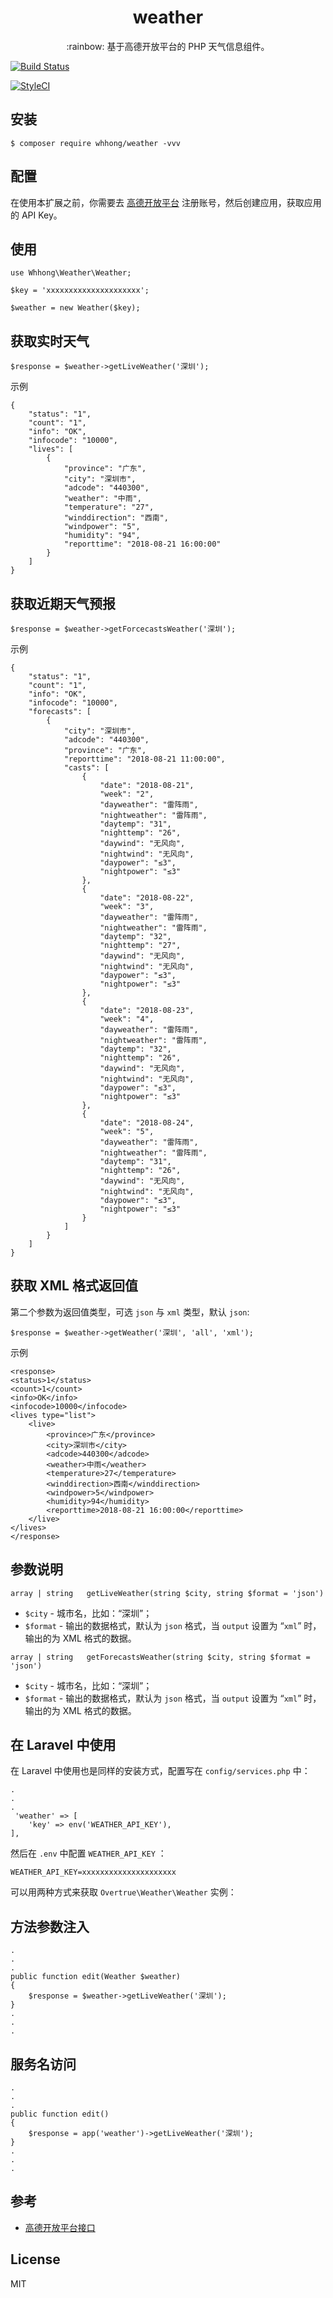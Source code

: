 <h1 align="center"> weather </h1>

<p align="center">:rainbow: 基于高德开放平台的 PHP 天气信息组件。</p>

[![Build Status](https://travis-ci.org/hongweihua/weather.svg?branch=master)](https://travis-ci.org/hongweihua/weather)

[![StyleCI](https://github.styleci.io/repos/162661094/shield?branch=master)](https://github.styleci.io/repos/162661094)
## 安装

```shell
$ composer require whhong/weather -vvv
```
## 配置

在使用本扩展之前，你需要去 [高德开放平台](https://lbs.amap.com/dev/id/newuser) 注册账号，然后创建应用，获取应用的 API Key。

## 使用
```
use Whhong\Weather\Weather;

$key = 'xxxxxxxxxxxxxxxxxxxxx';

$weather = new Weather($key); 

```

## 获取实时天气
```
$response = $weather->getLiveWeather('深圳');
```
示例
```
{
    "status": "1",
    "count": "1",
    "info": "OK",
    "infocode": "10000",
    "lives": [
        {
            "province": "广东",
            "city": "深圳市",
            "adcode": "440300",
            "weather": "中雨",
            "temperature": "27",
            "winddirection": "西南",
            "windpower": "5",
            "humidity": "94",
            "reporttime": "2018-08-21 16:00:00"
        }
    ]
}
```
## 获取近期天气预报
```
$response = $weather->getForcecastsWeather('深圳');
```
示例
```
{
    "status": "1", 
    "count": "1", 
    "info": "OK", 
    "infocode": "10000", 
    "forecasts": [
        {
            "city": "深圳市", 
            "adcode": "440300", 
            "province": "广东", 
            "reporttime": "2018-08-21 11:00:00", 
            "casts": [
                {
                    "date": "2018-08-21", 
                    "week": "2", 
                    "dayweather": "雷阵雨", 
                    "nightweather": "雷阵雨", 
                    "daytemp": "31", 
                    "nighttemp": "26", 
                    "daywind": "无风向", 
                    "nightwind": "无风向", 
                    "daypower": "≤3", 
                    "nightpower": "≤3"
                }, 
                {
                    "date": "2018-08-22", 
                    "week": "3", 
                    "dayweather": "雷阵雨", 
                    "nightweather": "雷阵雨", 
                    "daytemp": "32", 
                    "nighttemp": "27", 
                    "daywind": "无风向", 
                    "nightwind": "无风向", 
                    "daypower": "≤3", 
                    "nightpower": "≤3"
                }, 
                {
                    "date": "2018-08-23", 
                    "week": "4", 
                    "dayweather": "雷阵雨", 
                    "nightweather": "雷阵雨", 
                    "daytemp": "32", 
                    "nighttemp": "26", 
                    "daywind": "无风向", 
                    "nightwind": "无风向", 
                    "daypower": "≤3", 
                    "nightpower": "≤3"
                }, 
                {
                    "date": "2018-08-24", 
                    "week": "5", 
                    "dayweather": "雷阵雨", 
                    "nightweather": "雷阵雨", 
                    "daytemp": "31", 
                    "nighttemp": "26", 
                    "daywind": "无风向", 
                    "nightwind": "无风向", 
                    "daypower": "≤3", 
                    "nightpower": "≤3"
                }
            ]
        }
    ]
}
```

## 获取 XML 格式返回值
第二个参数为返回值类型，可选 `json` 与 `xml` 类型，默认 `json`:
```
$response = $weather->getWeather('深圳', 'all', 'xml');
``` 
示例

    <response>
    <status>1</status>
    <count>1</count>
    <info>OK</info>
    <infocode>10000</infocode>
    <lives type="list">
        <live>
            <province>广东</province>
            <city>深圳市</city>
            <adcode>440300</adcode>
            <weather>中雨</weather>
            <temperature>27</temperature>
            <winddirection>西南</winddirection>
            <windpower>5</windpower>
            <humidity>94</humidity>
            <reporttime>2018-08-21 16:00:00</reporttime>
        </live>
    </lives>
    </response>


## 参数说明
```
array | string   getLiveWeather(string $city, string $format = 'json')
```
   - `$city` - 城市名，比如：“深圳”；
   - `$format` - 输出的数据格式，默认为 `json` 格式，当 `output` 设置为 “`xml`” 时，输出的为 XML 格式的数据。


```
array | string   getForecastsWeather(string $city, string $format = 'json')
```
   - `$city` - 城市名，比如：“深圳”；
   - `$format` - 输出的数据格式，默认为 `json` 格式，当 `output` 设置为 “`xml`” 时，输出的为 XML 格式的数据。


## 在 Laravel 中使用

在 Laravel 中使用也是同样的安装方式，配置写在 `config/services.php` 中：
   
    .
    .
    .
     'weather' => [
        'key' => env('WEATHER_API_KEY'),
    ],

然后在 `.env` 中配置 `WEATHER_API_KEY` ：

    WEATHER_API_KEY=xxxxxxxxxxxxxxxxxxxxx
    
可以用两种方式来获取 `Overtrue\Weather\Weather` 实例：

## 方法参数注入
    .
    .
    .
    public function edit(Weather $weather) 
    {
        $response = $weather->getLiveWeather('深圳');
    }
    .
    .
    .
## 服务名访问    
    .
    .
    .
    public function edit() 
    {
        $response = app('weather')->getLiveWeather('深圳');
    }
    .
    .
    .
## 参考

- [高德开放平台接口](https://lbs.amap.com/api/webservice/guide/api/weatherinfo/)    
    
## License
MIT    
         
